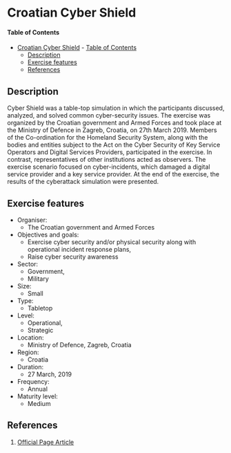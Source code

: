 # Croatian Cyber Shield

#### Table of Contents 
<!-- START doctoc generated TOC please keep comment here to allow auto update -->
<!-- DON'T EDIT THIS SECTION, INSTEAD RE-RUN doctoc TO UPDATE -->


- [Croatian Cyber Shield](#croatian-cyber-shield)
      - [Table of Contents](#table-of-contents)
  - [Description](#description)
  - [Exercise features](#exercise-features)
  - [References](#references)

<!-- END doctoc generated TOC please keep comment here to allow auto update -->

## Description 
Cyber Shield was a table-top simulation in which the participants discussed, analyzed, and solved common cyber-security issues. The exercise was organized by the Croatian government and Armed Forces and took place at the Ministry of Defence in Zagreb, Croatia, on 27th March 2019. Members of the Co-ordination for the Homeland Security System, along with the bodies and entities subject to the Act on the Cyber Security of Key Service Operators and Digital Services Providers, participated in the exercise. In contrast, representatives of other institutions acted as observers. The exercise scenario focused on cyber-incidents, which damaged a digital service provider and a key service provider. At the end of the exercise, the results of the cyberattack simulation were presented.

## Exercise features

- Organiser:
  - The Croatian government and Armed Forces
- Objectives and goals:
  - Exercise cyber security and/or physical security along with operational incident response plans,
  - Raise cyber security awareness
- Sector:
  - Government,
  - Military
- Size:
  - Small
- Type:
  - Tabletop
- Level:
  - Operational,
  - Strategic
- Location:
  - Ministry of Defence, Zagreb, Croatia
- Region:
  - Croatia
- Duration:
  - 27 March, 2019
- Frequency:
  - Annual
- Maturity level:
  - Medium

## References
1. [Official Page Article](https://hrvatski-vojnik.hr/cyber-shield-2019/)